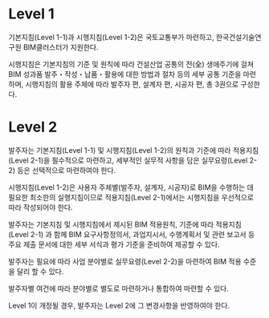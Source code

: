 # Level 1
기본지침(Level 1-1)과 시행지침(Level 1-2)은 국토교통부가 마련하고, 한국건설기술연구원 BIM클러스터가 지원한다.

시행지침은 기본지침의 기준 및 원칙에 따라 건설산업 공통의 전(全) 생애주기에 걸쳐 BIM 성과품 발주・작성・납품・활용에 대한 방법과 절차 등의 세부 공통 기준을 마련하며, 시행지침의 활용 주체에 따라 발주자 편, 설계자 편, 시공자 편, 총 3권으로 구성한다.

# Level 2
발주자는 기본지침(Level 1-1) 및 시행지침(Level 1-2)의 원칙과 기준에 따라 적용지침(Level 2-1)을 필수적으로 마련하고, 세부적인 실무적 사항을 담은 실무요령(Level 2-2) 등은 선택적으로 마련하여야 한다.

시행지침(Level 1-2)은 사용자 주체별(발주자, 설계자, 시공자)로 BIM을 수행하는 데 필요한 최소한의 실행지침이므로 적용지침(Level 2-1)에서는 시행지침을 우선적으로 따라 작성되어야 한다.

발주자는 기본지침 및 시행지침에서 제시된 BIM 적용원칙, 기준에 따라 적용지침(Level 2-1) 과 함께 BIM 요구사항정의서, 과업지시서, 수행계획서 및 관련 보고서 등 주요 제출 문서에 대한 세부 서식과 평가 기준을 준비하여 제공할 수 있다.

발주자는 필요에 따라 사업 분야별로 실무요령(Level 2-2)을 마련하여 BIM 적용 수준을 달리 할 수 있다.

발주자별 여건에 따라 분야별로 별도로 마련하거나 통합하여 마련할 수 있다.

Level 1이 개정될 경우, 발주자는 Level 2에 그 변경사항을 반영하여야 한다.